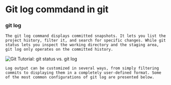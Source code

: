 # Git log commdand in git

### git log
`The git log command displays committed snapshots. It lets you list the project history, filter it, and search for specific changes. While git status lets you inspect the working directory and the staging area, git log only operates on the committed history.`

<img src="https://wac-cdn.atlassian.com/dam/jcr:52d530ce-7f51-48e3-920b-a18f776048d3/01.svg?cdnVersion=1109" alt="Git Tutorial: git status vs. git log" class="lozad">

`Log output can be customized in several ways, from simply filtering commits to displaying them in a completely user-defined format. Some of the most common configurations of git log are presented below.`
